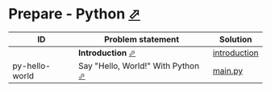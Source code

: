 # Prepare - Python [⬀](https://www.hackerrank.com/domains/python)



| ID             | Problem statement                                                                         | Solution                                       |
|----------------|-------------------------------------------------------------------------------------------|------------------------------------------------|
|                | **Introduction** [⬀](https://www.hackerrank.com/domains/python/py-introduction)           | [introduction](introduction/)                  |
| py-hello-world | Say "Hello, World!" With Python [⬀](https://www.hackerrank.com/challenges/py-hello-world) | [main.py](introduction/py-hello-world/main.py) |

